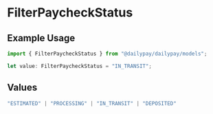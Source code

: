 # FilterPaycheckStatus

## Example Usage

```typescript
import { FilterPaycheckStatus } from "@dailypay/dailypay/models";

let value: FilterPaycheckStatus = "IN_TRANSIT";
```

## Values

```typescript
"ESTIMATED" | "PROCESSING" | "IN_TRANSIT" | "DEPOSITED"
```